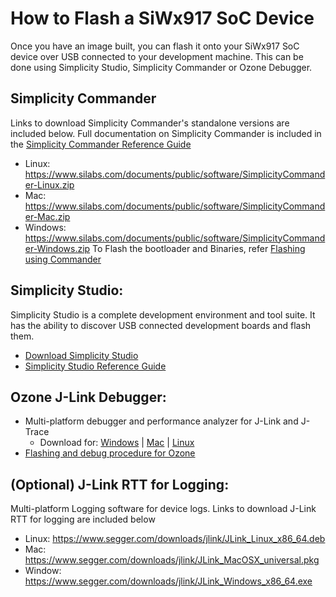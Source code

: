 # How to Flash a SiWx917 SoC Device

Once you have an image built, you can flash it onto your SiWx917 SoC device over USB connected to your development machine. This can be done using Simplicity Studio, Simplicity Commander or Ozone Debugger.


## Simplicity Commander
Links to download Simplicity Commander's standalone versions are included below. Full documentation on Simplicity Commander is included in the [Simplicity Commander Reference Guide](https://www.silabs.com/documents/public/user-guides/ug162-simplicity-commander-reference-guide.pdf)
 - Linux: https://www.silabs.com/documents/public/software/SimplicityCommander-Linux.zip
 - Mac: https://www.silabs.com/documents/public/software/SimplicityCommander-Mac.zip
 - Windows: https://www.silabs.com/documents/public/software/SimplicityCommander-Windows.zip
To Flash the bootloader and Binaries, refer [Flashing using Commander](./FLASHING_USING_COMMANDER.md)

## Simplicity Studio:
Simplicity Studio is a complete development environment and tool suite. It has the ability to discover USB connected development boards and flash them.
- [Download Simplicity Studio](https://www.silabs.com/developers/simplicity-studio)
- [Simplicity Studio Reference Guide](https://docs.silabs.com/simplicity-studio-5-users-guide/latest/ss-5-users-guide-building-and-flashing/flashing)

## Ozone J-Link Debugger:
- Multi-platform debugger and performance analyzer for J-Link and J-Trace
  - Download for: [Windows](https://www.segger.com/downloads/jlink/Ozone_Setup_Windows_x64.exe) | [Mac](https://www.segger.com/downloads/jlink/Ozone_macOS_Universal.pkg) | [Linux](https://www.segger.com/downloads/jlink/Ozone_Linux_x86_64.deb)
- [Flashing and debug procedure for Ozone](../wifi/RUN_DEMO_SiWx917_SoC.md)

## (Optional) J-Link RTT for Logging:
Multi-platform Logging software for device logs. Links to download J-Link RTT for logging are included below
 - Linux: https://www.segger.com/downloads/jlink/JLink_Linux_x86_64.deb
 - Mac: https://www.segger.com/downloads/jlink/JLink_MacOSX_universal.pkg
 - Window: https://www.segger.com/downloads/jlink/JLink_Windows_x86_64.exe